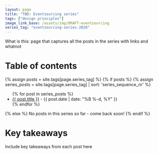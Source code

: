 ```yaml
---
layout: page
title: "TBD: Eventsourcing series"
tags: ["design principles"]
image_link_base: /assets/img/DRAFT-eventsourcing
series_tag: "eventsourcing-series-2020"
---
```


What is this: page that captures all the posts in the series with links and whatnot

# Table of contents

{% assign posts = site.tags[page.series_tag] %}
{% if posts %}
{% assign series_posts = site.tags[page.series_tag] | sort: 'series_sequence_nr' %}
<ul>
{% for post in series_posts %}
  <li>
    <a href="{{ post.url }}">{{ post.title }}</a> - <span class="date">{{ post.date | date: "%B %-d, %Y"  }}</span>
  </li>
{% endfor %}
</ul>
{% else %}
No posts in this series so far - come back soon!
{% endif %}

# Key takeaways

Include key takeaways from each post here